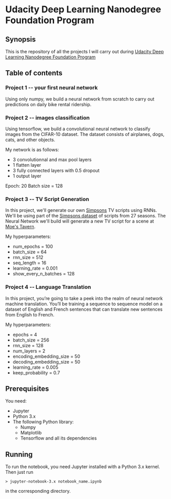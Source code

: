 # Udacity Deep Learning Nanodegree Foundation Program

## Synopsis

This is the repository of all the projects I will carry out during [Udacity Deep
Learning Nanodegree Foundation
Program](https://www.udacity.com/course/deep-learning-nanodegree-foundation--nd101)

## Table of contents
### Project 1 -- your first neural network
Using only numpy, we build a neural network from scratch to carry out
predictions on daily bike rental ridership.

### Project 2 -- images classification
Using tensorflow, we build a convolutional neural network to classify images
from the CIFAR-10 dataset. The dataset consists of airplanes, dogs, cats, and
other objects.

My network is as follows:
* 3 convolutionnal and max pool layers
* 1 flatten layer
* 3 fully connected layers with 0.5 dropout
* 1 output layer

Epoch: 20
Batch size = 128

### Project 3 -- TV Script Generation
In this project, we'll generate our own
[Simpsons](https://en.wikipedia.org/wiki/The_Simpsons) TV scripts using RNNs.
We'll be using part of the [Simpsons
dataset](https://www.kaggle.com/wcukierski/the-simpsons-by-the-data) of scripts
from 27 seasons.  The Neural Network we'll build will generate a new TV script
for a scene at [Moe's Tavern](https://simpsonswiki.com/wiki/Moe's_Tavern).

My hyperparameters:
* num_epochs = 100  
* batch_size = 64  
* rnn_size = 512  
* seq_length = 16  
* learning_rate = 0.001  
* show_every_n_batches = 128

### Project 4 -- Language Translation
In this project, you’re going to take a peek into the realm of neural network
machine translation. You’ll be training a sequence to sequence model on a
dataset of English and French sentences that can translate new sentences from
English to French.

My hyperparameters:
* epochs = 4  
* batch_size = 256  
* rnn_size = 128  
* num_layers = 2  
* encoding_embedding_size = 50  
* decoding_embedding_size = 50  
* learning_rate = 0.005  
* keep_probability = 0.7

## Prerequisites
You need:

* Jupyter  
* Python 3.x  
* The following Python library:  
    * Numpy
    * Matplotlib
    * Tensorflow and all its dependencies

## Running

To run the notebook, you need Jupyter installed with a Python 3.x kernel. Then
just run 
```
> jupyter-notebook-3.x notebook_name.ipynb
```
in the corresponding directory.
